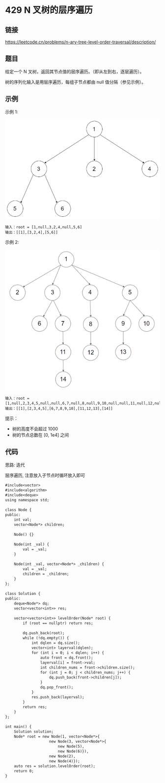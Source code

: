 # 429 N 叉树的层序遍历
## 链接
https://leetcode.cn/problems/n-ary-tree-level-order-traversal/description/

## 题目 
给定一个 N 叉树，返回其节点值的层序遍历。（即从左到右，逐层遍历）。

树的序列化输入是用层序遍历，每组子节点都由 null 值分隔（参见示例）。

## 示例
示例 1:

![](img/8example1.png)
```
输入：root = [1,null,3,2,4,null,5,6]
输出：[[1],[3,2,4],[5,6]]
```
示例 2:

![](img/8example2.png)
```
输入：root = [1,null,2,3,4,5,null,null,6,7,null,8,null,9,10,null,null,11,null,12,null,13,null,null,14]
输出：[[1],[2,3,4,5],[6,7,8,9,10],[11,12,13],[14]]
```

提示：

- 树的高度不会超过 1000
- 树的节点总数在 [0, 1e4] 之间

## 代码
思路: 迭代

层序遍历, 注意放入子节点时循环放入即可

```
#include<vector>
#include<algorithm>
#include<deque>
using namespace std;

class Node {
public:
    int val;
    vector<Node*> children;

    Node() {}

    Node(int _val) {
        val = _val;
    }

    Node(int _val, vector<Node*> _children) {
        val = _val;
        children = _children;
    }
};
	
class Solution {
public:
	deque<Node*> dq;
	vector<vector<int>> res;
	
    vector<vector<int>> levelOrder(Node* root) {
        if (root == nullptr) return res;
        
        dq.push_back(root);
		while (!dq.empty()) {
			int dqlen = dq.size();
			vector<int> layerval(dqlen);
			for (int i = 0; i < dqlen; i++) {
				auto front = dq.front();
				layerval[i] = front->val;
				int children_nums = front->children.size();
				for (int j = 0; j < children_nums; j++) {
					dq.push_back(front->children[j]);
				}
				dq.pop_front();
			}
			res.push_back(layerval);
		}
		return res;
    }
};

int main() {
	Solution solution;
	Node* root = new Node(1, vector<Node*>{
					new Node(3, vector<Node*>{
						new Node(5),
						new Node(6)}),
					new Node(2),
					new Node(4)});
	auto res = solution.levelOrder(root);
	return 0;
}
```